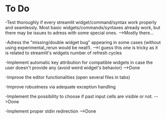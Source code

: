 # To Do

-Test thoroughly if every streamlit widget/command/syntax work properly and seamlessly.
Most basic widgets/commands/syntaxes already work, but there may be issues to adress with some special ones.
-->Mostly there...

-Adress the "missing/double widget bug" appearing in some cases (without using experimental_rerun would be neat!).
-->I guess this one is tricky as it is related to streamlit's widgets number of refresh cycles

-Implement automatic key attribution for compatible widgets in case the user doesn't provide any (avoid weird widget's behavior)
-->Done

-Improve the editor functionalities (open several files in tabs)

-Improve robustness via adequate exception handling

-Implement the possibility to choose if past input cells are visible or not.
-->Done

-Implement proper stdin redirection
-->Done


